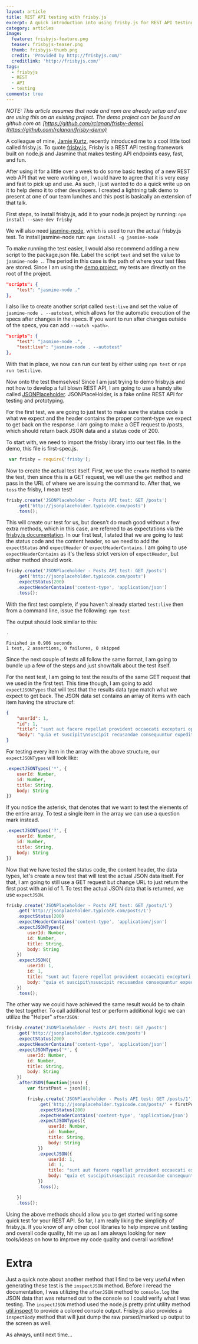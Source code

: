 ```yaml
---
layout: article
title: REST API testing with frisby.js
excerpt: A quick introduction into using frisby.js for REST API testing.
category: articles
image:
  feature: frisbyjs-feature.png
  teaser: frisbyjs-teaser.png
  thumb: frisbyjs-thumb.png
  credit: 'Provided by http://frisbyjs.com/'
  creditlink: 'http://frisbyjs.com/'
tags:
  - frisbyjs
  - REST
  - API
  - testing
comments: true
---
```


_NOTE: This article assumes that node and npm are already setup and use are using this on an existing project. The demo project can be found on github.com at: [https://github.com/rclanan/frisby-demo](https://github.com/rclanan/frisby-demo)_

A colleague of mine, [Jamie Kurtz](http://www.jamiekurtz.com/), recently introduced me to a cool little tool called frisby.js. To quote [frisby.js](http://frisbyjs.com), Frisby is a REST API testing framework built on node.js and Jasmine that makes testing API endpoints easy, fast, and fun.

After using it for a little over a week to do some basic testing of a new REST web API that we were working on, I would have to agree that it is very easy and fast to pick up and use. As such, I just wanted to do a quick write up on it to help demo it to other developers. I created a lightning talk demo to present at one of our team lunches and this post is basically an extension of that talk.

First steps, to install frisby.js, add it to your node.js project by running: `npm install --save-dev frisby`

We will also need [jasmine-node](https://www.npmjs.com/package/jasmine-node), which is used to run the actual frisby.js test. To install jasmine-node run: `npm install -g jasmine-node`

To make running the test easier, I would also recommend adding a new script to the package.json file. Label the script `test` and set the value to `jasmine-node .`. The period in this case is the path of where your test files are stored. Since I am using the [demo project](https://github.com/rclanan/frisby-demo), my tests are directly on the root of the project.

```JSON
"scripts": {
    "test": "jasmine-node ."
},
```

I also like to create another script called `test:live` and set the value of `jasmine-node . --autotest`, which allows for the automatic execution of the specs after changes in the specs. If you want to run after changes outside of the specs, you can add `--watch <path>`.

```JSON
"scripts": {
    "test": "jasmine-node .",
    "test:live": "jasmine-node . --autotest"
},
```

With that in place, we now can run our test by either using `npm test` or `npm run test:live`.

Now onto the test themselves! Since I am just trying to demo frisby.js and not how to develop a full blown REST API, I am going to use a handy site called [JSONPlaceholder](http://jsonplaceholder.typicode.com/). JSONPlaceHolder, is a fake online REST API for testing and prototyping.

For the first test, we are going to just test to make sure the status code is what we expect and the header contains the proper content-type we expect to get back on the response. I am going to make a GET request to /posts, which should return back JSON data and a status code of 200.

To start with, we need to import the frisby library into our test file. In the demo, this file is first-spec.js.

```JavaScript
 var frisby = require('frisby');
```

Now to create the actual test itself. First, we use the `create` method to name the test, then since this is a GET request, we will use the `get` method and pass in the URL of where we are issuing the command to. After that, we `toss` the frisby, I mean test!

```JavaScript
frisby.create('JSONPlaceholder - Posts API test: GET /posts')
    .get('http://jsonplaceholder.typicode.com/posts')
    .toss();
```

This will create our test for us, but doesn't do much good without a few extra methods, which in this case, are referred to as expectations via the [frisby.js documentation](http://frisbyjs.com/docs/api/). In our first test, I stated that we are going to test the status code and the content header, so we need to add the `expectStatus` and `expectHeader` or `expectHeaderContains`. I am going to use `expectHeaderContains` as it's the less strict version of `expectHeader`, but either method should work.

```JavaScript
frisby.create('JSONPlaceholder - Posts API test: GET /posts')
    .get('http://jsonplaceholder.typicode.com/posts')
    .expectStatus(200)
    .expectHeaderContains('content-type', 'application/json')
    .toss();
```

With the first test complete, if you haven't already started `test:live` then from a command line, issue the following: `npm test`

The output should look similar to this:

```Shell
.

Finished in 0.906 seconds
1 test, 2 assertions, 0 failures, 0 skipped
```

Since the next couple of tests all follow the same format, I am going to bundle up a few of the steps and just show/talk about the test itself.

For the next test, I am going to test the results of the same GET request that we used in the first test. This time though, I am going to add `expectJSONTypes` that will test that the results data type match what we expect to get back. The JSON data set contains an array of items with each item having the structure of:

```JSON
{
    "userId": 1,
    "id": 1,
    "title": "sunt aut facere repellat provident occaecati excepturi optio reprehenderit",
    "body": "quia et suscipit\nsuscipit recusandae consequuntur expedita et cum\nreprehenderit molestiae ut ut quas totam\nnostrum rerum est autem sunt rem eveniet architecto"
}
```

For testing every item in the array with the above structure, our `expectJSONTypes` will look like:

```JavaScript
.expectJSONTypes('*', {
    userId: Number,
    id: Number,
    title: String,
    body: String
})
```

If you notice the asterisk, that denotes that we want to test the elements of the entire array. To test a single item in the array we can use a question mark instead.

```JavaScript
.expectJSONTypes('?', {
    userId: Number,
    id: Number,
    title: String,
    body: String
})
```

Now that we have tested the status code, the content header, the data types, let's create a new test that will test the actual JSON data itself. For that, I am going to still use a GET request but change URL to just return the first post with an id of 1. To test the actual JSON data that is returned, we use `expectJSON`.

```JavaScript
frisby.create('JSONPlaceholder - Posts API test: GET /posts/1')
    .get('http://jsonplaceholder.typicode.com/posts/1')
    .expectStatus(200)
    .expectHeaderContains('content-type', 'application/json')
    .expectJSONTypes({
        userId: Number,
        id: Number,
        title: String,
        body: String
    })
    .expectJSON({
        userId: 1,
        id: 1,
        title: "sunt aut facere repellat provident occaecati excepturi optio reprehenderit",
        body: "quia et suscipit\nsuscipit recusandae consequuntur expedita et cum\nreprehenderit molestiae ut ut quas totam\nnostrum rerum est autem sunt rem eveniet architecto"
    })
    .toss();
```

The other way we could have achieved the same result would be to chain the test together. To call additional test or perform additional logic we can utilize the "Helper" `afterJSON`:

```JavaScript
frisby.create('JSONPlaceholder - Posts API test: GET /posts')
    .get('http://jsonplaceholder.typicode.com/posts')
    .expectStatus(200)
    .expectHeaderContains('content-type', 'application/json')
    .expectJSONTypes('*', {
        userId: Number,
        id: Number,
        title: String,
        body: String
    })
    .afterJSON(function(json) {
        var firstPost = json[0];

        frisby.create('JSONPlaceholder - Posts API test: GET /posts/1')
            .get('http://jsonplaceholder.typicode.com/posts/' + firstPost.id)
            .expectStatus(200)
            .expectHeaderContains('content-type', 'application/json')
            .expectJSONTypes({
                userId: Number,
                id: Number,
                title: String,
                body: String
            })
            .expectJSON({
                userId: 1,
                id: 1,
                title: "sunt aut facere repellat provident occaecati excepturi optio reprehenderit",
                body: "quia et suscipit\nsuscipit recusandae consequuntur expedita et cum\nreprehenderit molestiae ut ut quas totam\nnostrum rerum est autem sunt rem eveniet architecto"
            })
            .toss();

    })
    .toss();
```

Using the above methods should allow you to get started writing some quick test for your REST API. So far, I am really liking the simplicity of frisby.js. If you know of any other cool libraries to help improve unit testing and overall code quality, hit me up as I am always looking for new tools/ideas on how to improve my code quality and overall workflow!

# Extra
Just a quick note about another method that I find to be very useful when generating these test is the `inspectJSON` method. Before I reread the documentation, I was utilizing the `afterJSON` method to `console.log` the JSON data that was returned out to the console so I could verify what I was testing. The `inspectJSON` method used the node.js pretty print utility method [util.inspect](https://nodejs.org/api/util.html#util_util_inspect_object_options) to provide a colored console output. Frisby.js also provides a `inspectBody` method that will just dump the raw parsed/marked up output to the screen as well.

As always, until next time...
